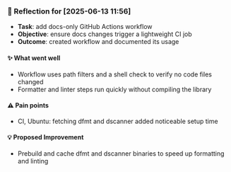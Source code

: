 <!-- reflection-template:start -->
### :book: Reflection for [2025-06-13 11:56]
  - **Task**: add docs-only GitHub Actions workflow
  - **Objective**: ensure docs changes trigger a lightweight CI job
  - **Outcome**: created workflow and documented its usage

#### :sparkles: What went well
  - Workflow uses path filters and a shell check to verify no code files changed
  - Formatter and linter steps run quickly without compiling the library

#### :warning: Pain points
  - CI, Ubuntu: fetching dfmt and dscanner added noticeable setup time

#### :bulb: Proposed Improvement
  - Prebuild and cache dfmt and dscanner binaries to speed up formatting and linting
<!-- reflection-template:end -->
